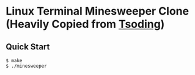 # Linux Terminal Minesweeper Clone (Heavily Copied from [Tsoding](https://github.com/tsoding/mine))

## Quick Start
```console
$ make
$ ./minesweeper
```
